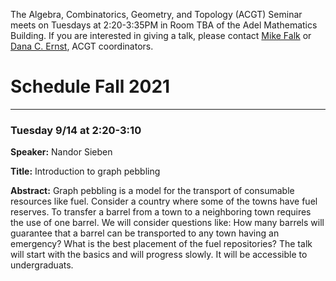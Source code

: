 The Algebra, Combinatorics, Geometry, and Topology (ACGT) Seminar meets on Tuesdays at 2:20-3:35PM in Room TBA of the Adel Mathematics Building. If you are interested in giving a talk, please contact [Mike Falk](mailto:Michael.Falk@nau.edu) or [Dana C. Ernst](http://danaernst.com), ACGT coordinators.

# Schedule Fall 2021 #

<hr>

### Tuesday 9/14 at 2:20-3:10

**Speaker:** Nandor Sieben

**Title:** Introduction to graph pebbling

**Abstract:** Graph pebbling is a model for the transport of consumable resources like fuel. Consider a country where some of the towns have fuel reserves. To transfer a barrel from a town to a neighboring town requires the use of one barrel. We will consider questions like: How many barrels will guarantee that a barrel can be transported to any town having an emergency? What is the best placement of the fuel repositories? The talk will start with the basics and will progress slowly. It will be accessible to undergraduats.
